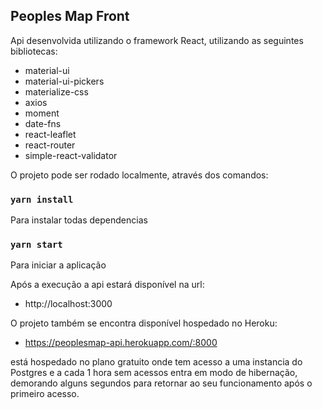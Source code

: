 ## Peoples Map Front

Api desenvolvida utilizando o framework React, utilizando as seguintes bibliotecas:
 - material-ui
 - material-ui-pickers
 - materialize-css
 - axios
 - moment
 - date-fns
 - react-leaflet
 - react-router
 - simple-react-validator


O projeto pode ser rodado localmente, através dos comandos:


### `yarn install`
Para instalar todas dependencias


### `yarn start`
Para iniciar a aplicação


Após a execução a api estará disponível na url:
 - http://localhost:3000


O projeto também se encontra disponível hospedado no Heroku:
- https://peoplesmap-api.herokuapp.com/:8000

está hospedado no plano gratuito onde tem acesso a uma instancia do Postgres
e a cada 1 hora sem acessos entra em modo de hibernação, demorando alguns segundos
para retornar ao seu funcionamento após o primeiro acesso.
